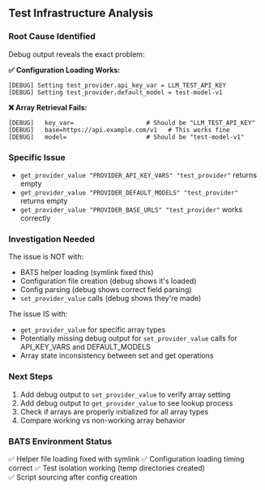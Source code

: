 ## Test Infrastructure Analysis

### Root Cause Identified
Debug output reveals the exact problem:

**✅ Configuration Loading Works:**
```
[DEBUG] Setting test_provider.api_key_var = LLM_TEST_API_KEY
[DEBUG] Setting test_provider.default_model = test-model-v1
```

**❌ Array Retrieval Fails:**
```
[DEBUG]   key_var=                    # Should be "LLM_TEST_API_KEY"
[DEBUG]   base=https://api.example.com/v1   # This works fine
[DEBUG]   model=                      # Should be "test-model-v1"
```

### Specific Issue
- `get_provider_value "PROVIDER_API_KEY_VARS" "test_provider"` returns empty
- `get_provider_value "PROVIDER_DEFAULT_MODELS" "test_provider"` returns empty  
- `get_provider_value "PROVIDER_BASE_URLS" "test_provider"` works correctly

### Investigation Needed
The issue is NOT with:
- BATS helper loading (symlink fixed this)
- Configuration file creation (debug shows it's loaded)
- Config parsing (debug shows correct field parsing)
- `set_provider_value` calls (debug shows they're made)

The issue IS with:
- `get_provider_value` for specific array types
- Potentially missing debug output for `set_provider_value` calls for API_KEY_VARS and DEFAULT_MODELS
- Array state inconsistency between set and get operations

### Next Steps
1. Add debug output to `set_provider_value` to verify array setting
2. Add debug output to `get_provider_value` to see lookup process
3. Check if arrays are properly initialized for all array types
4. Compare working vs non-working array behavior

### BATS Environment Status
✅ Helper file loading fixed with symlink
✅ Configuration loading timing correct
✅ Test isolation working (temp directories created)  
✅ Script sourcing after config creation